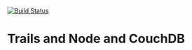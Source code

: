 [![Build Status](https://travis-ci.org/rclark/node-trails.png)](https://travis-ci.org/rclark/node-trails)

# Trails and Node and CouchDB

